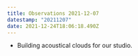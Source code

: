 ```yaml
---
title: Observations 2021-12-07
datestamp: "20211207"
date: 2021-12-24T18:06:18.490Z
---
```

- Building acoustical clouds for our studio.